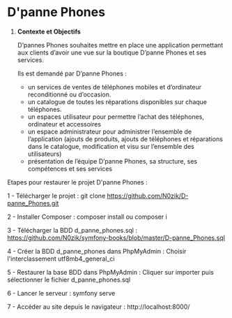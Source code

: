# D'panne Phones 


1. **Contexte et Objectifs**
    
    D’pannes Phones souhaites mettre en place une application permettant aux clients d’avoir une vue sur la boutique D’panne Phones et ses services.
    
    Ils est demandé par D’panne Phones :
    
    - un services de ventes de téléphones mobiles et d’ordinateur reconditionné ou d’occasion.
    - un catalogue de toutes les réparations disponibles sur chaque téléphones.
    - un espaces utilisateur pour permettre l’achat des téléphones, ordinateur et accessoires
    - un espace administrateur pour administrer l’ensemble de l’application (ajouts de produits, ajouts de téléphones et réparations dans le catalogue, modification et visu sur l’ensemble des utilisateurs)
    - présentation de l’équipe D’panne Phones, sa structure, ses compétences et ses services


Etapes pour restaurer le projet D'panne Phones :

1 - Télécharger le projet : git clone https://github.com/N0zik/D-panne_Phones.git

2 - Installer Composer : composer install ou composer i

3 - Télécharger la BDD d_panne_phones.sql : https://github.com/N0zik/symfony-books/blob/master/D-panne_Phones.sql

4 - Créer la BDD d_panne_phones dans PhpMyAdmin : Choisir l'interclassement utf8mb4_general_ci

5 - Restaurer la base BDD dans PhpMyAdmin : Cliquer sur importer puis sélectionner le fichier d_panne_phones.sql

6 - Lancer le serveur : symfony serve

7 - Accéder au site depuis le navigateur : http://localhost:8000/

